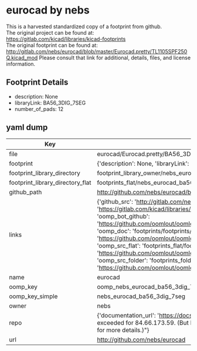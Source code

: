 # eurocad by nebs  
This is a harvested standardized copy of a footprint from github.  
The original project can be found at:  
https://gitlab.com/kicad/libraries/kicad-footprints  
The original footprint can be found at:
http://gitlab.com/nebs/eurocad/blob/master/Eurocad.pretty/TL1105SPF250Q.kicad_mod
Please consult that link for additional, details, files, and license information.  
## Footprint Details
* description: None  
* libraryLink: BA56_3DIG_7SEG  
* number_of_pads: 12  
## yaml dump  
| Key | Value |  
| --- | --- |  
| file | eurocad/Eurocad.pretty/BA56_3DIG_7SEG.kicad_mod |  
| footprint | {'description': None, 'libraryLink': 'BA56_3DIG_7SEG', 'number_of_pads': 12} |  
| footprint_library_directory | footprint_library_owner/nebs_eurocad |  
| footprint_library_directory_flat | footprints_flat/nebs_eurocad_ba56_3dig_7seg/working |  
| github_path | http://github.com/nebs/eurocad/blob/master/Eurocad.pretty/BA56_3DIG_7SEG.kicad_mod |  
| links | {'github_src': 'http://gitlab.com/nebs/eurocad/blob/master/Eurocad.pretty/TL1105SPF250Q.kicad_mod', 'github_src_repo': 'https://gitlab.com/kicad/libraries/kicad-footprints', 'oomp_bot': 'footprints/nebs_eurocad_ba56_3dig_7seg/working', 'oomp_bot_github': 'https://github.com/oomlout/oomlout_oomp_footprint_bot/tree/main/footprints/nebs_eurocad_ba56_3dig_7seg/working', 'oomp_doc': 'footprints/footprints/nebs/Eurocad/BA56_3DIG_7SEG/working/', 'oomp_doc_github': 'https://github.com/oomlout/oomlout_oomp_footprint_doc/tree/main/footprints/footprints/nebs/Eurocad/BA56_3DIG_7SEG/working', 'oomp_src_flat': 'footprints_flat/footprints_flat/nebs_eurocad_ba56_3dig_7seg/working', 'oomp_src_flat_github': 'https://github.com/oomlout/oomlout_oomp_footprint_src/tree/main/footprints_flat/nebs_eurocad_ba56_3dig_7seg/working', 'oomp_src_folder': 'footprints_folder/footprints_folder/nebs/Eurocad/BA56_3DIG_7SEG/working', 'oomp_src_folder_github': 'https://github.com/oomlout/oomlout_oomp_footprint_src/tree/main/footprints_folder/nebs/Eurocad/BA56_3DIG_7SEG/working'} |  
| name | eurocad |  
| oomp_key | oomp_nebs_eurocad_ba56_3dig_7seg |  
| oomp_key_simple | nebs_eurocad_ba56_3dig_7seg |  
| owner | nebs |  
| repo | {'documentation_url': 'https://docs.github.com/rest/overview/resources-in-the-rest-api#rate-limiting', 'message': "API rate limit exceeded for 84.66.173.59. (But here's the good news: Authenticated requests get a higher rate limit. Check out the documentation for more details.)"} |  
| url | http://github.com/nebs/eurocad |  

